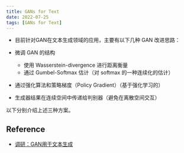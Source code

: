 ```yaml
---
title: GANs for Text
date: 2022-07-25
tags: [GANs for Text]
---
```


- 目前针对GAN在文本生成领域的应用，主要有以下几种 GAN 改进思路：

- 微调 GAN 的结构    
  - 使用 Wasserstein-divergence 进行距离衡量
  - 通过 Gumbel-Softmax 估计（对 softmax 的一种连续化的估计）
- 通过强化算法和策略梯度（Policy Gradient）（基于强化学习的）
- 生成器结果在连续空间中传递给判别器（避免在离散空间交互）

以下分别介绍上述三种方案。

## Reference

- [调研：GAN用于文本生成](http://shihanmax.top/2021/04/09/%E6%96%87%E6%9C%ACGAN/)

